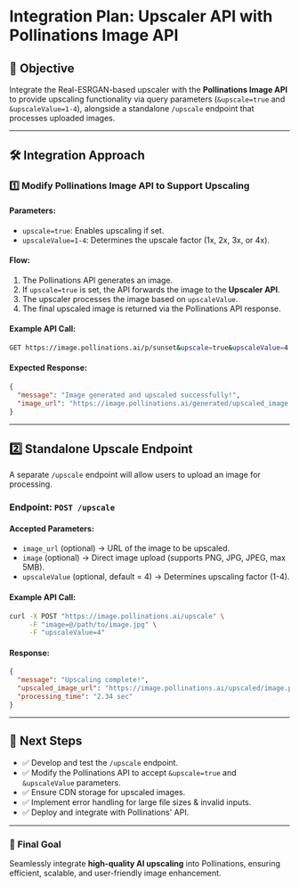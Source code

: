 # Integration Plan: Upscaler API with Pollinations Image API

## 📌 Objective
Integrate the Real-ESRGAN-based upscaler with the **Pollinations Image API** to provide upscaling functionality via query parameters (`&upscale=true` and `&upscaleValue=1-4`), alongside a standalone `/upscale` endpoint that processes uploaded images.

---
## 🛠 Integration Approach
### **1️⃣ Modify Pollinations Image API to Support Upscaling**
#### **Parameters:**
- `upscale=true`: Enables upscaling if set.
- `upscaleValue=1-4`: Determines the upscale factor (1x, 2x, 3x, or 4x).

#### **Flow:**
1. The Pollinations API generates an image.
2. If `upscale=true` is set, the API forwards the image to the **Upscaler API**.
3. The upscaler processes the image based on `upscaleValue`.
4. The final upscaled image is returned via the Pollinations API response.

#### **Example API Call:**
```sh
GET https://image.pollinations.ai/p/sunset&upscale=true&upscaleValue=4
```

#### **Expected Response:**
```json
{
  "message": "Image generated and upscaled successfully!",
  "image_url": "https://image.pollinations.ai/generated/upscaled_image.png"
}
```

---
## **2️⃣ Standalone Upscale Endpoint**
A separate `/upscale` endpoint will allow users to upload an image for processing.

### **Endpoint: `POST /upscale`**
#### **Accepted Parameters:**
- `image_url` (optional) → URL of the image to be upscaled.
- `image` (optional) → Direct image upload (supports PNG, JPG, JPEG, max 5MB).
- `upscaleValue` (optional, default = 4) → Determines upscaling factor (1-4).

#### **Example API Call:**
```sh
curl -X POST "https://image.pollinations.ai/upscale" \
     -F "image=@/path/to/image.jpg" \
     -F "upscaleValue=4"
```

#### **Response:**
```json
{
  "message": "Upscaling complete!",
  "upscaled_image_url": "https://image.pollinations.ai/upscaled/image.png",
  "processing_time": "2.34 sec"
}
```

---
## **📌 Next Steps**
- ✅ Develop and test the `/upscale` endpoint.
- ✅ Modify the Pollinations API to accept `&upscale=true` and `&upscaleValue` parameters.
- ✅ Ensure CDN storage for upscaled images.
- ✅ Implement error handling for large file sizes & invalid inputs.
- ✅ Deploy and integrate with Pollinations' API.

---
### **🚀 Final Goal**
Seamlessly integrate **high-quality AI upscaling** into Pollinations, ensuring efficient, scalable, and user-friendly image enhancement.

